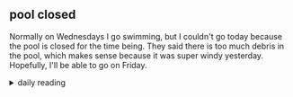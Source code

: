 ## pool closed

Normally on Wednesdays I go swimming, but I couldn't go today because the pool is closed for the time being. They said there is too much debris in the pool, which makes sense because it was super windy yesterday. Hopefully, I'll be able to go on Friday.

<details markdown="1">
<summary>daily reading</summary>

| {{ page.date | date: "%B %-d, %Y" }} |
| :-------------: |
| [Josh. 11; Ps. 144; Jer. 5; Matt. 19]({% link _Bible/Bible-year-1.md %}) |
| [BC 19; HC 53-58; CD II: Rej. 4-7]({% link _three_forms/three-forms-month-1.md %}) |
| [The Apostles' Creed](https://threeforms.org/the-apostles-creed/) |

</details>